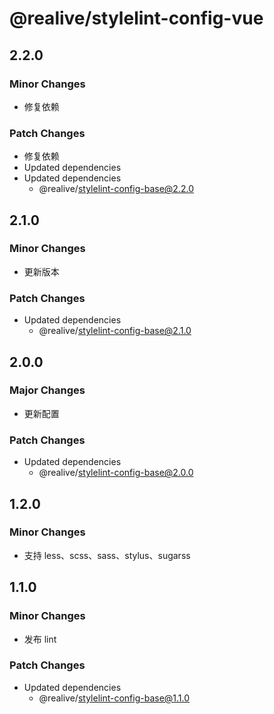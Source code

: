 # @realive/stylelint-config-vue

## 2.2.0

### Minor Changes

- 修复依赖

### Patch Changes

- 修复依赖
- Updated dependencies
- Updated dependencies
  - @realive/stylelint-config-base@2.2.0

## 2.1.0

### Minor Changes

- 更新版本

### Patch Changes

- Updated dependencies
  - @realive/stylelint-config-base@2.1.0

## 2.0.0

### Major Changes

- 更新配置

### Patch Changes

- Updated dependencies
  - @realive/stylelint-config-base@2.0.0

## 1.2.0

### Minor Changes

- 支持 less、scss、sass、stylus、sugarss

## 1.1.0

### Minor Changes

- 发布 lint

### Patch Changes

- Updated dependencies
  - @realive/stylelint-config-base@1.1.0
